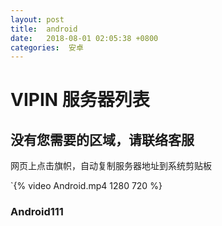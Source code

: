 ```yaml
---
layout: post
title:  android
date:   2018-08-01 02:05:38 +0800
categories:  安卓
---
```



VIPIN 服务器列表
====================
没有您需要的区域，请联络客服
---------------------

网页上点击旗帜，自动复制服务器地址到系统剪贴板



`{% video Android.mp4 1280 720 %}


### Android111



